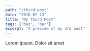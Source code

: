```yaml
---
path: "/third-post"
date: "2018-07-23"
title: "My Third Post" 
tags: ['baz', 'bar']
excerpt: "A preview of my 3rd post" 
---
```

Lorem ipsum. Dolor sit amet